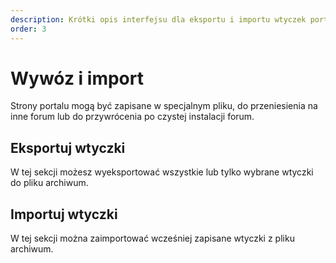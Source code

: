 ```yaml
---
description: Krótki opis interfejsu dla eksportu i importu wtyczek portalu
order: 3
---
```


# Wywóz i import

Strony portalu mogą być zapisane w specjalnym pliku, do przeniesienia na inne forum lub do przywrócenia po czystej instalacji forum.

## Eksportuj wtyczki

W tej sekcji możesz wyeksportować wszystkie lub tylko wybrane wtyczki do pliku archiwum.

## Importuj wtyczki

W tej sekcji można zaimportować wcześniej zapisane wtyczki z pliku archiwum.
